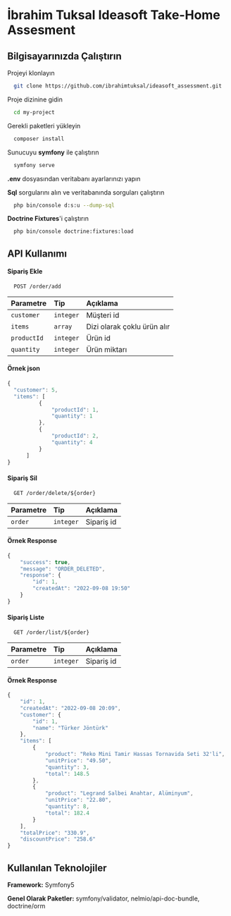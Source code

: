 
# İbrahim Tuksal Ideasoft Take-Home Assesment




## Bilgisayarınızda Çalıştırın

Projeyi klonlayın

```bash
  git clone https://github.com/ibrahimtuksal/ideasoft_assessment.git
```

Proje dizinine gidin

```bash
  cd my-project
```

Gerekli paketleri yükleyin

```bash
  composer install
```

Sunucuyu **symfony** ile çalıştırın 

```bash
  symfony serve
```

**.env** dosyasından veritabanı ayarlarınızı yapın


**Sql** sorgularını alın ve veritabanında sorguları çalıştırın

```bash
  php bin/console d:s:u --dump-sql
```

**Doctrine Fixtures**'i çalıştırın

```bash
  php bin/console doctrine:fixtures:load
```
  
## API Kullanımı

#### Sipariş Ekle

```http
  POST /order/add
```

| Parametre | Tip     | Açıklama                |
| :-------- | :------- | :------------------------- |
| `customer` | `integer` | Müşteri id |
| `items` | `array` | Dizi olarak çoklu ürün alır |
| `productId ` | `integer` | Ürün id |
| `quantity ` | `integer` | Ürün miktarı |

#### Örnek json
```javascript
{
  "customer": 5,
  "items": [
          {
              "productId": 1,
              "quantity": 1
          },
          {
              "productId": 2,
              "quantity": 4
          }
      ]
}
```


#### Sipariş Sil

```http
  GET /order/delete/${order}
```

| Parametre | Tip     | Açıklama                       |
| :-------- | :------- | :-------------------------------- |
| `order`      | `integer` | Sipariş id |

#### Örnek Response
```javascript
{
    "success": true,
    "message": "ORDER_DELETED",
    "response": {
        "id": 1,
        "createdAt": "2022-09-08 19:50"
    }
}
```


#### Sipariş Liste

```http
  GET /order/list/${order}
```

| Parametre | Tip     | Açıklama                       |
| :-------- | :------- | :-------------------------------- |
| `order`      | `integer` | Sipariş id |

#### Örnek Response
```javascript
{
    "id": 1,
    "createdAt": "2022-09-08 20:09",
    "customer": {
        "id": 1,
        "name": "Türker Jöntürk"
    },
    "items": [
        {
            "product": "Reko Mini Tamir Hassas Tornavida Seti 32'li",
            "unitPrice": "49.50",
            "quantity": 3,
            "total": 148.5
        },
        {
            "product": "Legrand Salbei Anahtar, Alüminyum",
            "unitPrice": "22.80",
            "quantity": 8,
            "total": 182.4
        }
    ],
    "totalPrice": "330.9",
    "discountPrice": "258.6"
}
```
  
## Kullanılan Teknolojiler

**Framework:** Symfony5

**Genel Olarak Paketler:** symfony/validator, nelmio/api-doc-bundle, doctrine/orm

  